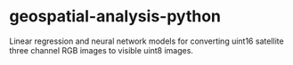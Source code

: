 # geospatial-analysis-python
Linear regression and neural network models for converting uint16 satellite three channel RGB images to visible uint8 images.

